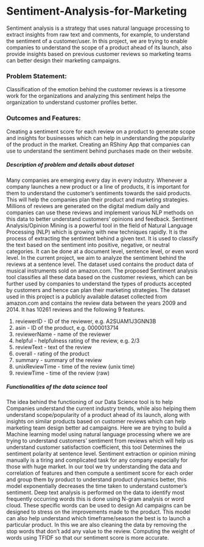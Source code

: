 # Sentiment-Analysis-for-Marketing
Sentiment analysis is a strategy that uses natural language processing to extract insights from raw  text and comments, for example, to understand the sentiment of a customer/user. In this project, we are trying to enable companies to understand the scope of a product ahead of its launch, also provide insights based on previous customer reviews so marketing teams can better  design their marketing campaigns.

### Problem Statement:
Classification of the emotion behind the customer reviews is a tiresome work for the organizations and analyzing this sentiment helps the organization to  understand customer profiles better.

### Outcomes and Features: 
Creating a sentiment score for each review on a product to generate scope and insights for businesses which can help in understanding the popularity of the product in the market. Creating an RShiny App that companies can use to understand the sentiment behind purchases made on their website.

##### Description of problem and details about dataset
Many companies are emerging every day in every industry. Whenever a company launches a new 
product or a line of products, it is important for them to understand the customer’s sentiments 
towards the said products. This will help the companies plan their product and marketing 
strategies. Millions of reviews are generated on the digital medium daily and companies can use 
these reviews and implement various NLP methods on this data to better understand customers’ 
opinions and feedback.
Sentiment Analysis/Opinion Mining is a powerful tool in the field of Natural Language Processing
(NLP) which is growing with new techniques rapidly. It is the process of extracting the sentiment 
behind a given text. It is used to classify the text based on the sentiment into positive, negative, or 
neutral categories. It can be done at a document level, sentence level, or even word level. In the 
current project, we aim to analyze the sentiment behind the reviews at a sentence level. The dataset 
used contains the product data of musical instruments sold on amazon.com. 
The proposed Sentiment analysis tool classifies all these data based on the customer reviews, 
which can be further used by companies to understand the types of products accepted by customers 
and hence can plan their marketing strategies. 
The dataset used in this project is a publicly available dataset collected from amazon.com and 
contains the review data between the years 2009 and 2014. It has 10261 reviews and the following 
9 features. 
1. reviewerID - ID of the reviewer, e.g. A2SUAM1J3GNN3B
2. asin - ID of the product, e.g. 0000013714
3. reviewerName - name of the reviewer
4. helpful - helpfulness rating of the review, e.g. 2/3
5. reviewText - text of the review
6. overall - rating of the product
7. summary - summary of the review
8. unixReviewTime - time of the review (unix time)
9. reviewTime - time of the review (raw)

##### Functionalities of the data science tool
The idea behind the functioning of our Data Science tool is to help Companies understand the current industry 
trends, while also helping them understand scope/popularity of a product ahead of its launch, along with insights 
on similar products based on customer reviews which can help marketing team design better ad campaigns. Here 
we are trying to build a Machine learning model using natural language processing where we are trying to 
understand customers’ sentiment from reviews which will help us understand customer satisfaction coefficient, 
this tool Determines the sentiment polarity at sentence level. 
Sentiment extraction or opinion mining manually is a tiring and complicated task for any company especially 
for those with huge market. In our tool we try understanding the data and correlation of features and then compute 
a sentiment score for each order and group them by product to understand product dynamics better, this model 
exponentially decreases the time taken to understand customer’s sentiment.
Deep text analysis is performed on the data to identify most frequently occurring words this is done using 
N-gram analysis or word cloud. These specific words can be used to design Ad campaigns can be designed to 
stress on the improvements made to the product. This model can also help understand which timeframe/season 
the best is to launch a particular product. In this we are also cleaning the data by removing the stop words that 
don’t add any value to the review. Computing the weight of words using TFIDF so that our sentiment score is 
more accurate.


